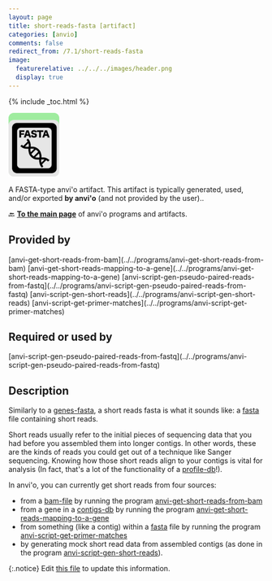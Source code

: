```yaml
---
layout: page
title: short-reads-fasta [artifact]
categories: [anvio]
comments: false
redirect_from: /7.1/short-reads-fasta
image:
  featurerelative: ../../../images/header.png
  display: true
---
```



{% include _toc.html %}


<img src="../../images/icons/FASTA.png" alt="FASTA" style="width:100px; border:none" />

A FASTA-type anvi'o artifact. This artifact is typically generated, used, and/or exported **by anvi'o** (and not provided by the user)..

🔙 **[To the main page](../../)** of anvi'o programs and artifacts.

## Provided by


<p style="text-align: left" markdown="1"><span class="artifact-p">[anvi-get-short-reads-from-bam](../../programs/anvi-get-short-reads-from-bam)</span> <span class="artifact-p">[anvi-get-short-reads-mapping-to-a-gene](../../programs/anvi-get-short-reads-mapping-to-a-gene)</span> <span class="artifact-p">[anvi-script-gen-pseudo-paired-reads-from-fastq](../../programs/anvi-script-gen-pseudo-paired-reads-from-fastq)</span> <span class="artifact-p">[anvi-script-gen-short-reads](../../programs/anvi-script-gen-short-reads)</span> <span class="artifact-p">[anvi-script-get-primer-matches](../../programs/anvi-script-get-primer-matches)</span></p>


## Required or used by


<p style="text-align: left" markdown="1"><span class="artifact-r">[anvi-script-gen-pseudo-paired-reads-from-fastq](../../programs/anvi-script-gen-pseudo-paired-reads-from-fastq)</span></p>


## Description

Similarly to a <span class="artifact-n">[genes-fasta](/help/7.1/artifacts/genes-fasta)</span>, a short reads fasta is what it sounds like: a <span class="artifact-n">[fasta](/help/7.1/artifacts/fasta)</span> file containing short reads.

Short reads usually refer to the initial pieces of sequencing data that you had before you assembled them into longer contigs. In other words, these are the kinds of reads you could get out of a technique like Sanger sequencing. Knowing how those short reads align to your contigs is vital for analysis (In fact, that's a lot of the functionality of a <span class="artifact-n">[profile-db](/help/7.1/artifacts/profile-db)</span>!).

In anvi'o, you can currently get short reads from four sources:

* from a <span class="artifact-n">[bam-file](/help/7.1/artifacts/bam-file)</span> by running the program <span class="artifact-n">[anvi-get-short-reads-from-bam](/help/7.1/programs/anvi-get-short-reads-from-bam)</span>
* from a gene in a <span class="artifact-n">[contigs-db](/help/7.1/artifacts/contigs-db)</span> by running the program <span class="artifact-n">[anvi-get-short-reads-mapping-to-a-gene](/help/7.1/programs/anvi-get-short-reads-mapping-to-a-gene)</span>
* from something (like a contig) within a <span class="artifact-n">[fasta](/help/7.1/artifacts/fasta)</span> file by running the program <span class="artifact-n">[anvi-script-get-primer-matches](/help/7.1/programs/anvi-script-get-primer-matches)</span>
* by generating mock short read data from assembled contigs (as done in the program <span class="artifact-n">[anvi-script-gen-short-reads](/help/7.1/programs/anvi-script-gen-short-reads)</span>).


{:.notice}
Edit [this file](https://github.com/merenlab/anvio/tree/master/anvio/docs/artifacts/short-reads-fasta.md) to update this information.

